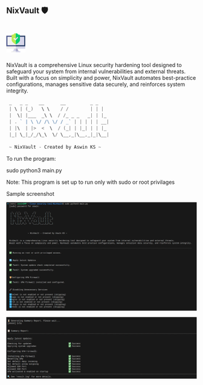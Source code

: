 ## NixVault 🛡️
# <img src="nixvault_icon.png" alt="NixVault Icon" width="50"/>
NixVault is a comprehensive Linux security hardening tool designed to safeguard your system from internal vulnerabilities and external threats. Built with a focus on simplicity and power, NixVault automates best-practice configurations, manages sensitive data securely, and reinforces system integrity.

```go
 _   _ _    __      __         _ _   
 | \ | (_)   \ \    / /        | | |  
 |  \| |___  _\ \  / /_ _ _   _| | |_ 
 | . ` | \ \/ /\ \/ / _` | | | | | __|
 | |\  | |>  <  \  / (_| | |_| | | |_ 
 |_| \_|_/_/\_\  \/ \__,_|\__,_|_|\__|
 
 ~ NixVault - Created by Aswin KS ~

```

To run the program:

sudo python3 main.py

Note: This program is set up to run only with sudo or root privilages

Sample screenshot


![alt text](image.png)

![alt text](image-1.png)